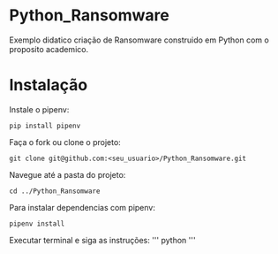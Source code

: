 # Python_Ransomware
Exemplo didatico criação de Ransomware construido em Python com o proposito academico.

# Instalação

Instale o pipenv:

```
pip install pipenv
```

Faça o fork ou clone o projeto:
```
git clone git@github.com:<seu_usuario>/Python_Ransomware.git
```

Navegue até a pasta do projeto:
```
cd ../Python_Ransomware
```

Para instalar dependencias com pipenv:
```
pipenv install
```

Executar terminal e siga as instruções:
'''
python 
'''
